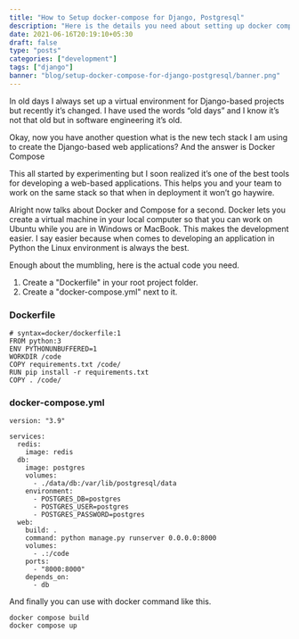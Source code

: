 ```yaml
---
title: "How to Setup docker-compose for Django, Postgresql"
description: "Here is the details you need about setting up docker compose for Django based projects."
date: 2021-06-16T20:19:10+05:30
draft: false
type: "posts"
categories: ["development"]
tags: ["django"]
banner: "blog/setup-docker-compose-for-django-postgresql/banner.png"
---
```


In old days I always set up a virtual environment for Django-based projects but recently it’s changed. I have used the words “old days” and I know it’s not that old but in software engineering it’s old. 

Okay, now you have another question what is the new tech stack I am using to create the Django-based web applications? And the answer is Docker Compose
  
This all started by experimenting but I soon realized it’s one of the best tools for developing a web-based applications. This helps you and your team to work on the same stack so that when in deployment it won’t go haywire. 

Alright now talks about Docker and Compose for a second.  Docker lets you create a virtual machine in your local computer so that you can work on Ubuntu while you are in Windows or MacBook. This makes the development easier. I say easier because when comes to developing an application in Python the Linux environment is always the best. 

Enough about the mumbling, here is the actual code you need. 

1. Create a "Dockerfile" in your root project folder.
2. Create a "docker-compose.yml" next to it. 

### Dockerfile

```
# syntax=docker/dockerfile:1
FROM python:3
ENV PYTHONUNBUFFERED=1
WORKDIR /code
COPY requirements.txt /code/
RUN pip install -r requirements.txt
COPY . /code/
```

### docker-compose.yml

```
version: "3.9"
   
services:
  redis:
    image: redis
  db:
    image: postgres
    volumes:
      - ./data/db:/var/lib/postgresql/data
    environment:
      - POSTGRES_DB=postgres
      - POSTGRES_USER=postgres
      - POSTGRES_PASSWORD=postgres
  web:
    build: .
    command: python manage.py runserver 0.0.0.0:8000
    volumes:
      - .:/code
    ports:
      - "8000:8000"
    depends_on:
      - db
```

And finally you can use with docker command like this. 

```
docker compose build
docker compose up